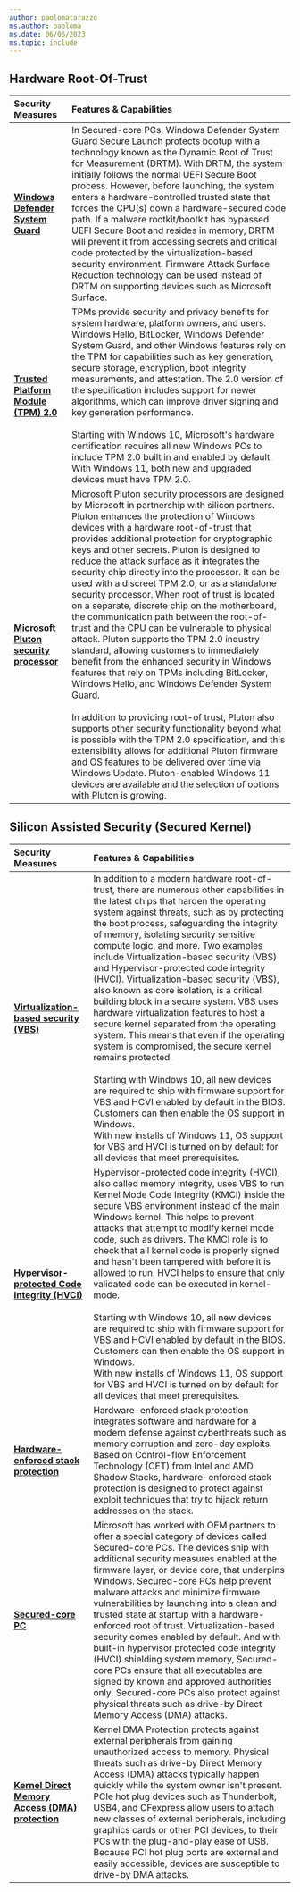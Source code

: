 ```yaml
---
author: paolomatarazzo
ms.author: paoloma
ms.date: 06/06/2023
ms.topic: include
---
```


## Hardware Root-Of-Trust

| Security Measures | Features & Capabilities |
|:---|:---|
| **[Windows Defender System Guard](../../hardware-security/how-hardware-based-root-of-trust-helps-protect-windows.md)** | In Secured-core PCs, Windows Defender System Guard Secure Launch protects bootup with a technology known as the Dynamic Root of Trust for Measurement (DRTM). With DRTM, the system initially follows the normal UEFI Secure Boot process. However, before launching, the system enters a hardware-controlled trusted state that forces the CPU(s) down a hardware-secured code path. If a malware rootkit/bootkit has bypassed UEFI Secure Boot and resides in memory, DRTM will prevent it from accessing secrets and critical code protected by the virtualization-based security environment. Firmware Attack Surface Reduction technology can be used instead of DRTM on supporting devices such as Microsoft Surface. |
| **[Trusted Platform Module (TPM) 2.0](/windows/security/information-protection/tpm/trusted-platform-module-overview)** | TPMs provide security and privacy benefits for system hardware, platform owners, and users. Windows Hello, BitLocker, Windows Defender System Guard, and other Windows features rely on the TPM for capabilities such as key generation, secure storage, encryption, boot integrity measurements, and attestation. The 2.0 version of the specification includes support for newer algorithms, which can improve driver signing and key generation performance.<br><br>Starting with Windows 10, Microsoft's hardware certification requires all new Windows PCs to include TPM 2.0 built in and enabled by default. With Windows 11, both new and upgraded devices must have TPM 2.0. |
| **[Microsoft Pluton security processor](/windows/security/information-protection/pluton/microsoft-pluton-security-processor)** | Microsoft Pluton security processors are designed by Microsoft in partnership with silicon partners. Pluton enhances the protection of Windows devices with a hardware root-of-trust that provides additional protection for cryptographic keys and other secrets. Pluton is designed to reduce the attack surface as it integrates the security chip directly into the processor. It can be used with a discreet TPM 2.0, or as a standalone security processor. When root of trust is located on a separate, discrete chip on the motherboard, the communication path between the root-of-trust and the CPU can be vulnerable to physical attack. Pluton supports the TPM 2.0 industry standard, allowing customers to immediately benefit from the enhanced security in Windows features that rely on TPMs including BitLocker, Windows Hello, and Windows Defender System Guard.<br><br>In addition to providing root-of trust, Pluton also supports other security functionality beyond what is possible with the TPM 2.0 specification, and this extensibility allows for additional Pluton firmware and OS features to be delivered over time via Windows Update. Pluton-enabled Windows 11 devices are available and the selection of options with Pluton is growing. |

## Silicon Assisted Security (Secured Kernel)

| Security Measures | Features & Capabilities |
|:---|:---|
| **[Virtualization-based security (VBS)](/windows-hardware/design/device-experiences/oem-vbs)** | In addition to a modern hardware root-of-trust, there are numerous other capabilities in the latest chips that harden the operating system against threats, such as by protecting the boot process, safeguarding the integrity of memory, isolating security sensitive compute logic, and more. Two examples include Virtualization-based security (VBS) and Hypervisor-protected code integrity (HVCI). Virtualization-based security (VBS), also known as core isolation, is a critical building block in a secure system. VBS uses hardware virtualization features to host a secure kernel separated from the operating system. This means that even if the operating system is compromised, the secure kernel remains protected.<br><br>Starting with Windows 10, all new devices are required to ship with firmware support for VBS and HCVI enabled by default in the BIOS. Customers can then enable the OS support in Windows.<br>With new installs of Windows 11, OS support for VBS and HVCI is turned on by default for all devices that meet prerequisites. |
| **[Hypervisor-protected Code Integrity (HVCI)](/windows-hardware/design/device-experiences/oem-hvci-enablement)** | Hypervisor-protected code integrity (HVCI), also called memory integrity, uses VBS to run Kernel Mode Code Integrity (KMCI) inside the secure VBS environment instead of the main Windows kernel. This helps to prevent attacks that attempt to modify kernel mode code, such as drivers. The KMCI role is to check that all kernel code is properly signed and hasn't been tampered with before it is allowed to run. HVCI helps to ensure that only validated code can be executed in kernel-mode.<br><br>Starting with Windows 10, all new devices are required to ship with firmware support for VBS and HCVI enabled by default in the BIOS. Customers can then enable the OS support in Windows.<br>With new installs of Windows 11, OS support for VBS and HVCI is turned on by default for all devices that meet prerequisites. |
| **[Hardware-enforced stack protection](https://techcommunity.microsoft.com/t5/windows-os-platform-blog/understanding-hardware-enforced-stack-protection/ba-p/1247815)** | Hardware-enforced stack protection integrates software and hardware for a modern defense against cyberthreats such as memory corruption and zero-day exploits. Based on Control-flow Enforcement Technology (CET) from Intel and AMD Shadow Stacks, hardware-enforced stack protection is designed to protect against exploit techniques that try to hijack return addresses on the stack. |
| **[Secured-core PC](/windows-hardware/design/device-experiences/oem-highly-secure-11)** | Microsoft has worked with OEM partners to offer a special category of devices called Secured-core PCs. The devices ship with additional security measures enabled at the firmware layer, or device core, that underpins Windows. Secured-core PCs help prevent malware attacks and minimize firmware vulnerabilities by launching into a clean and trusted state at startup with a hardware-enforced root of trust. Virtualization-based security comes enabled by default. And with built-in hypervisor protected code integrity (HVCI) shielding system memory, Secured-core PCs ensure that all executables are signed by known and approved authorities only. Secured-core PCs also protect against physical threats such as drive-by Direct Memory Access (DMA) attacks. |
| **[Kernel Direct Memory Access (DMA) protection](../../hardware-security/kernel-dma-protection-for-thunderbolt.md)** | Kernel DMA Protection protects against external peripherals from gaining unauthorized access to memory. Physical threats such as drive-by Direct Memory Access (DMA) attacks typically happen quickly while the system owner isn't present. PCIe hot plug devices such as Thunderbolt, USB4, and CFexpress allow users to attach new classes of external peripherals, including graphics cards or other PCI devices, to their PCs with the plug-and-play ease of USB. Because PCI hot plug ports are external and easily accessible, devices are susceptible to drive-by DMA attacks. |
